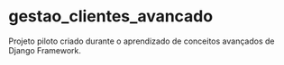 # gestao_clientes_avancado

Projeto piloto criado durante o aprendizado de conceitos avançados de Django Framework.
